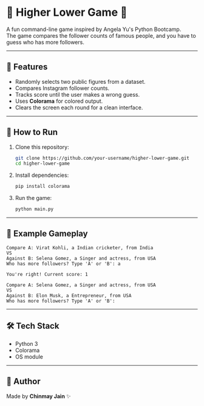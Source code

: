# 🔼 Higher Lower Game 🔽

A fun command-line game inspired by Angela Yu's Python Bootcamp.  
The game compares the follower counts of famous people, and you have to guess who has more followers.  

---

## 📌 Features
- Randomly selects two public figures from a dataset.
- Compares Instagram follower counts.
- Tracks score until the user makes a wrong guess.
- Uses **Colorama** for colored output.
- Clears the screen each round for a clean interface.

---

## 🚀 How to Run
1. Clone this repository:
   ```bash
   git clone https://github.com/your-username/higher-lower-game.git
   cd higher-lower-game
   ```

2. Install dependencies:
   ```bash
   pip install colorama
   ```

3. Run the game:
   ```bash
   python main.py
   ```

---

## 📖 Example Gameplay
```
Compare A: Virat Kohli, a Indian cricketer, from India
VS
Against B: Selena Gomez, a Singer and actress, from USA
Who has more followers? Type 'A' or 'B': a

You're right! Current score: 1

Compare A: Selena Gomez, a Singer and actress, from USA
VS
Against B: Elon Musk, a Entrepreneur, from USA
Who has more followers? Type 'A' or 'B':
```

---

## 🛠️ Tech Stack
- Python 3
- Colorama
- OS module

---

## 👤 Author
Made by **Chinmay Jain** ✨  
